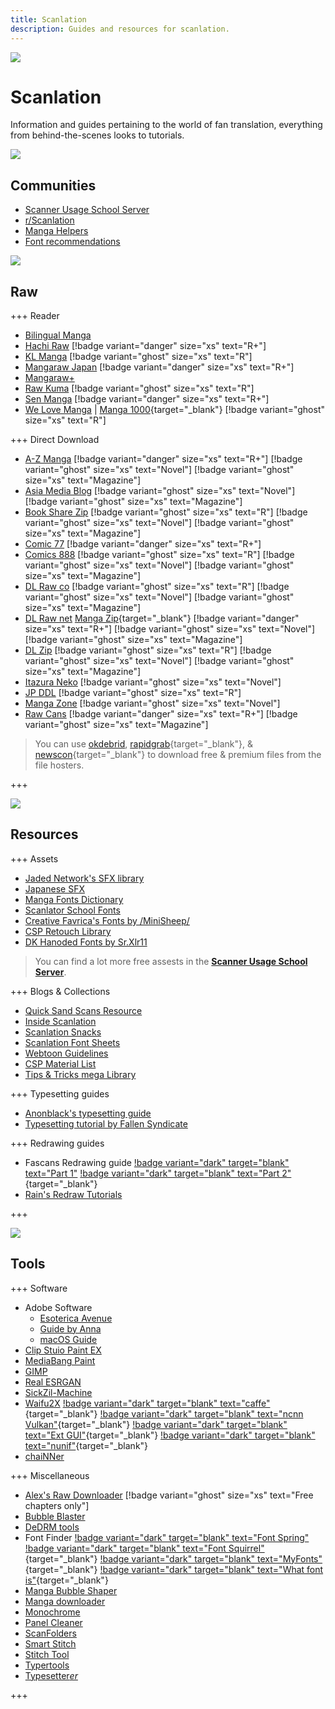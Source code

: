 ```yaml
---
title: Scanlation
description: Guides and resources for scanlation.
---
```


![](https://cdn.apollo.moe/img/scan.png)

# Scanlation

Information and guides pertaining to the world of fan translation, everything from behind-the-scenes looks to tutorials.

![](/banner/comms.png)

## Communities

- [Scanner Usage School Server](https://discord.com/invite/NCzxVB9)
- [r/Scanlation](https://www.reddit.com/r/Scanlation/)
- [Manga Helpers](https://mangahelpers.com/)
- [Font recommendations](https://discord.gg/kgZ4MXgzpx)

![](/banner/raw.png)

## Raw

+++ Reader

- [Bilingual Manga](https://bilingualmanga.net/)
- [Hachi Raw](https://hachiraw.com/) [!badge variant="danger" size="xs" text="R+"]
- [KL Manga](https://klmanga.com/) [!badge variant="ghost" size="xs" text="R"]
- [Mangaraw Japan](https://mangaraw.to/) [!badge variant="danger" size="xs" text="R+"]
- [Mangaraw+](https://mangarawplus.co/)
- [Raw Kuma](https://rawkuma.com/) [!badge variant="ghost" size="xs" text="R"]
- [Sen Manga](https://raw.senmanga.com/) [!badge variant="danger" size="xs" text="R+"]
- [We Love Manga](https://welovemanga.one/) | [Manga 1000](https://manga1000.top/){target="\_blank"} [!badge variant="ghost" size="xs" text="R"]

+++ Direct Download

- [A-Z Manga](https://www.a-zmanga.net/) [!badge variant="danger" size="xs" text="R+"] [!badge variant="ghost" size="xs" text="Novel"] [!badge variant="ghost" size="xs" text="Magazine"]
- [Asia Media Blog](https://asiamediablog.com/media/comic/manga/) [!badge variant="ghost" size="xs" text="Novel"] [!badge variant="ghost" size="xs" text="Magazine"]
- [Book Share Zip](https://bszip.com/) [!badge variant="ghost" size="xs" text="R"] [!badge variant="ghost" size="xs" text="Novel"] [!badge variant="ghost" size="xs" text="Magazine"]
- [Comic 77](https://comic77.com/) [!badge variant="danger" size="xs" text="R+"]
- [Comics 888](https://comics888.com/) [!badge variant="ghost" size="xs" text="R"] [!badge variant="ghost" size="xs" text="Novel"] [!badge variant="ghost" size="xs" text="Magazine"]
- [DL Raw co](https://dl-raw.co/) [!badge variant="ghost" size="xs" text="R"] [!badge variant="ghost" size="xs" text="Novel"] [!badge variant="ghost" size="xs" text="Magazine"]
- [DL Raw net](https://dlraw.net/category/raw-manga/) [Manga Zip](https://manga-zip.info/category/raw-manga/){target="\_blank"} [!badge variant="danger" size="xs" text="R+"] [!badge variant="ghost" size="xs" text="Novel"] [!badge variant="ghost" size="xs" text="Magazine"]
- [DL Zip](https://dl-zip.com/) [!badge variant="ghost" size="xs" text="R"] [!badge variant="ghost" size="xs" text="Novel"] [!badge variant="ghost" size="xs" text="Magazine"]
- [Itazura Neko](https://djtguide.github.io/library/manga/subete) [!badge variant="ghost" size="xs" text="Novel"]
- [JP DDL](https://jpddl.com/manga) [!badge variant="ghost" size="xs" text="R"]
- [Manga Zone](http://www.manga-zone.org/) [!badge variant="ghost" size="xs" text="Novel"]
- [Raw Cans](http://raw-cans.net/) [!badge variant="danger" size="xs" text="R+"] [!badge variant="ghost" size="xs" text="Magazine"]

> You can use [okdebrid](https://okdebrid.com/), [rapidgrab](https://rapidgrab.pl/){target="\_blank"}, & [newscon](https://www.newscon.net/d/){target="\_blank"} to download free & premium files from the file hosters.

+++

![](/banner/res.png)

## Resources

+++ Assets

- [Jaded Network's SFX library](http://thejadednetwork.com/sfx/)
- [Japanese SFX](https://gist.github.com/UserUnknownFactor/093a2296c5a4d9ef7b404728ebde94a3)
- [Manga Fonts Dictionary](https://mangafonts.carrd.co/)
- [Scanlator School Fonts](https://drive.google.com/drive/folders/1hPV4o8fmxY2Ab9tXi84l0vVOUQEgFIbU)
- [Creative Favrica's Fonts by /MiniSheep/](https://drive.google.com/drive/folders/1WLt0y72LtqpdGK-EhQP3DV3_T_vxSvaP)
- [CSP Retouch Library](https://docs.google.com/spreadsheets/d/1mqIqqSoddaZYu3NhCfIXJ9PzPbCLBOe1Y6mD_7s3we4/edit#gid=2085357266)
- [DK Hanoded Fonts by Sr.Xlr11](https://drive.google.com/drive/folders/1TQTA1FGU_Ow6WDb3fv8-1mTRF_v_NzHh)

> You can find a lot more free assests in the [**Scanner Usage School Server**](https://discord.com/invite/NCzxVB9).

+++ Blogs & Collections

- [Quick Sand Scans Resource](https://quicksandscans.wordpress.com/resources/)
- [Inside Scanlation](https://www.insidescanlation.com/backgrounds/index.html)
- [Scanlation Snacks](https://scanlationsnacks.wordpress.com/)
- [Scanlation Font Sheets](https://cubari.moe/read/imgur/UmEpOL1/)
- [Webtoon Guidelines](https://github.com/ricafolio/awesome-webtoon-guidelines)
- [CSP Material List](https://cspmasterlist.carrd.co/)
- [Tips & Tricks mega Library](https://well-zinc-cd5.notion.site/Tips-Tricks-mega-Library-586dbc3ed4bc482285180ee4aac92d92)

+++ Typesetting guides

- [Anonblack's typesetting guide](https://mangadex.org/title/08e1f85a-bb12-4fe4-aec5-0d7a80b3a261/anonblack-s-typesetting-guide)
- [Typesetting tutorial by Fallen Syndicate](https://coloredmanga.com/rhss-comprehensive-typesetting-guide-re-hosted-version-from-fallen-syndicates-rehost/)

+++ Redrawing guides

- Fascans Redrawing guide [!badge variant="dark" target="blank" text="Part 1"](https://fascans.com/featured/basic-redrawing-tutorials-part-1-using-clone-stamp-tool-effectively/) [!badge variant="dark" target="blank" text="Part 2"](https://fascans.com/position/redrawer/basic-redrawing-tutorials-part-2-dealing-with-linesspeed-lines/){target="\_blank"}
- [Rain's Redraw Tutorials](https://web.archive.org/web/20140814131939/http://www.redhawkscans.com/showthread.php?7057-Rain-s-Redraw-Tutorials&p=112119&viewfull=1#post112119)

+++

![](/banner/tools.png)

## Tools

+++ Software

- Adobe Software
  - [Esoterica Avenue](https://rentry.org/adobesoftware)
  - [Guide by Anna](https://docs.google.com/document/d/17PheyyF9dm7YYjaTZ9JAAY3hhdeIQ7sJ4sylTG9_6xI/edit)
  - [macOS Guide](https://telegra.ph/MacOS-Adobe-CC-Guide-11-29)
- [Clip Stuio Paint EX](https://www.clipstudio.net/en/function_ex/)
- [MediaBang Paint](https://medibangpaint.com/en/)
- [GIMP](https://www.gimp.org/)
- [Real ESRGAN](https://github.com/xinntao/Real-ESRGAN)
- [SickZil-Machine](https://github.com/KUR-creative/SickZil-Machine)
- [Waifu2X](https://github.com/nagadomi/waifu2x) [!badge variant="dark" target="blank" text="caffe"](https://github.com/lltcggie/waifu2x-caffe){target="\_blank"} [!badge variant="dark" target="blank" text="ncnn Vulkan"](https://github.com/nihui/waifu2x-ncnn-vulkan){target="\_blank"} [!badge variant="dark" target="blank" text="Ext GUI"](https://github.com/AaronFeng753/Waifu2x-Extension-GUI){target="\_blank"} [!badge variant="dark" target="blank" text="nunif"](https://github.com/nagadomi/nunif){target="\_blank"}
- [chaiNNer](https://github.com/chaiNNer-org/chaiNNer)

+++ Miscellaneous

- [Alex's Raw Downloader](https://raws.alexeliot.xyz/) [!badge variant="ghost" size="xs" text="Free chapters only"]
- [Bubble Blaster](https://github.com/Aeonss/BubbleBlaster)
- [DeDRM tools](https://github.com/noDRM/DeDRM_tools)
- Font Finder [!badge variant="dark" target="blank" text="Font Spring"](https://www.fontspring.com/matcherator) [!badge variant="dark" target="blank" text="Font Squirrel"](https://www.fontsquirrel.com/matcherator){target="\_blank"} [!badge variant="dark" target="blank" text="MyFonts"](https://www.myfonts.com/pages/whatthefont){target="\_blank"} [!badge variant="dark" target="blank" text="What font is"](https://www.whatfontis.com/){target="\_blank"}
- [Manga Bubble Shaper](https://github.com/Codecy2160/manga-bubble-shaper)
- [Manga downloader](https://github.com/xuzhengyi1995/Manga_downloader)
- [Monochrome](https://github.com/MonochromeCMS/monochrome)
- [Panel Cleaner](https://github.com/VoxelCubes/PanelCleaner)
- [ScanFolders](https://github.com/Fris44/ScanFolders)
- [Smart Stitch](https://github.com/MechTechnology/SmartStitch)
- [Stitch Tool](https://github.com/Aeonss/StitchTool)
- [Typertools](https://swirt.github.io/typertools/)
- [Typesetter*er*](https://illuminati-manga.com/illiteracy/typesetterer/)

+++
